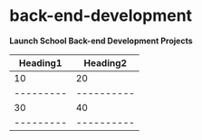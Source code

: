 # back-end-development

**Launch School Back-end Development Projects**

 Heading1 | Heading2
 ---------|----------
    10    |  20    
 ---------|----------
    30    |   40
 ---------|----------
